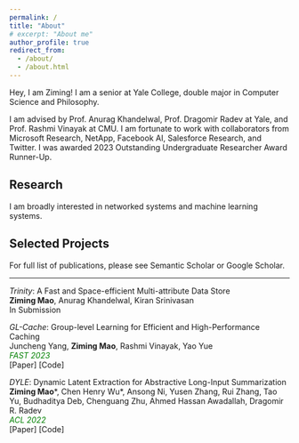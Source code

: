```yaml
---
permalink: /
title: "About" 
# excerpt: "About me"
author_profile: true
redirect_from: 
  - /about/
  - /about.html
---
```


<style>
a {text-decoration: none;}
</style>

<!-- ## Hey there <img src="https://media.giphy.com/media/hvRJCLFzcasrR4ia7z/giphy.gif" width="25px"> -->

Hey, I am Ziming! I am a senior at Yale College, double major in Computer Science and Philosophy. 

I am advised by <a style="text-decoration:none" href="https://www.anuragkhandelwal.com/" target="_blank">Prof. Anurag Khandelwal</a>, <a style="text-decoration:none" href="http://www.cs.yale.edu/homes/radev/" target="_blank">Prof. Dragomir Radev</a> at Yale, and <a style="text-decoration:none" href="http://www.cs.cmu.edu/~rvinayak/" target="_blank">Prof. Rashmi Vinayak</a> at CMU. I am fortunate to work with collaborators from Microsoft Research, NetApp, Facebook AI, Salesforce Research, and Twitter. I was awarded 2023 <a style="text-decoration:none" href="https://cra.org/2023-outstanding-undergraduate-researcher-award-recipients/" target="_blank"> Outstanding Undergraduate Researcher Award</a> Runner-Up.

## Research

I am broadly interested in networked systems and machine learning systems.
  
<!-- ## News

\[2022.12\] Awarded 2023 <a style="text-decoration:none" href="https://cra.org/2023-outstanding-undergraduate-researcher-award-recipients/" target="_blank"> Outstanding Undergraduate Researcher Award</a> Runner-Up!\
\[2022.12\] *GL-Cache* accepted at FAST 2023!\
\[2022.4\] One paper accepted at NAACL 2022!\
\[2022.2\] _DYLE_ and _Summ<sup>N</sup>_ accepted at ACL 2022!\
\[2021.5\] _FetaQA_ accepted at TACL 2022!\
\[2019.9\] Started undergraduate study at Yale!\
\[2019.5\] Graduated from Hwa Chong Institution, Singapore!\
\[2019.4\] Two papers accepted at Separation and Purification Technology -->

## Selected Projects

For full list of publications, please see <a style="text-decoration:none" href="https://www.semanticscholar.org/author/Ziming-Mao/28937762" target="_blank">Semantic Scholar</a> or <a style="text-decoration:none" href="https://scholar.google.com/citations?user=ycaUmLkAAAAJ&hl=en" target="_blank">Google Scholar</a>.
<hr>

*Trinity*: A Fast and Space-efficient Multi-attribute Data Store\
**Ziming Mao**, Anurag Khandelwal, Kiran Srinivasan\
In Submission

*GL-Cache*: Group-level Learning for Efficient and High-Performance Caching\
Juncheng Yang, **Ziming Mao**, Rashmi Vinayak, Yao Yue\
<span style="color:green; font-style:italic">FAST 2023</span>\
[<a style="text-decoration:none" href="https://www.pdl.cmu.edu/PDL-FTP/BigLearning/2023_FAST_GL_Cache.pdf" target="_blank">Paper</a>] [<a style="text-decoration:none" href="https://github.com/Thesys-lab/fast23-GLCache" target="_blank">Code</a>]

_DYLE_: Dynamic Latent Extraction for Abstractive Long-Input Summarization\
**Ziming Mao**\*, Chen Henry Wu\*, Ansong Ni, Yusen Zhang, Rui Zhang, Tao Yu, Budhaditya Deb, Chenguang Zhu, Ahmed Hassan Awadallah, Dragomir R. Radev\
<span style="color:green; font-style:italic">ACL 2022</span>\
[<a style="text-decoration:none" href="https://aclanthology.org/2022.acl-long.118/" target="_blank">Paper</a>] [<a style="text-decoration:none" href="https://github.com/Yale-LILY/DYLE" target="_blank">Code</a>]

